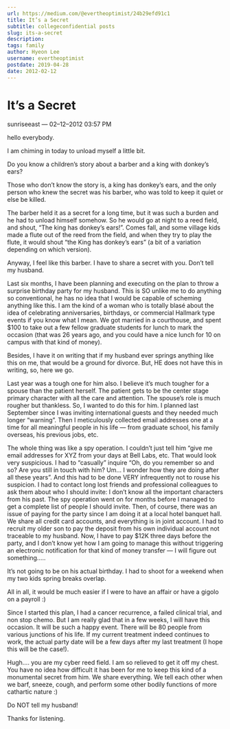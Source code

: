 ```yaml
---
url: https://medium.com/@evertheoptimist/24b29efd91c1
title: It’s a Secret
subtitle: collegeconfidential posts
slug: its-a-secret
description: 
tags: family
author: Hyeon Lee
username: evertheoptimist
postdate: 2019-04-28
date: 2012-02-12
---
```


# It’s a Secret

sunriseeast — 02–12–2012 03:57 PM

hello everybody.

I am chiming in today to unload myself a little bit.

Do you know a children’s story about a barber and a king with donkey’s ears?

Those who don’t know the story is, a king has donkey’s ears, and the only person who knew the secret was his barber, who was told to keep it quiet or else be killed.

The barber held it as a secret for a long time, but it was such a burden and he had to unload himself somehow. So he would go at night to a reed field, and shout, “The king has donkey’s ears!”. Comes fall, and some village kids made a flute out of the reed from the field, and when they try to play the flute, it would shout “the King has donkey’s ears” (a bit of a variation depending on which version).

Anyway, I feel like this barber. I have to share a secret with you. Don’t tell my husband.

Last six months, I have been planning and executing on the plan to throw a surprise birthday party for my husband. This is SO unlike me to do anything so conventional, he has no idea that I would be capable of scheming anything like this. I am the kind of a woman who is totally blasé about the idea of celebrating anniversaries, birthdays, or commercial Hallmark type events if you know what I mean. We got married in a courthouse, and spent $100 to take out a few fellow graduate students for lunch to mark the occasion (that was 26 years ago, and you could have a nice lunch for 10 on campus with that kind of money).

Besides, I have it on writing that if my husband ever springs anything like this on me, that would be a ground for divorce. But, HE does not have this in writing, so, here we go.

Last year was a tough one for him also. I believe it’s much tougher for a spouse than the patient herself. The patient gets to be the center stage primary character with all the care and attention. The spouse’s role is much rougher but thankless. So, I wanted to do this for him. I planned last September since I was inviting international guests and they needed much longer “warning”. Then I meticulously collected email addresses one at a time for all meaningful people in his life — from graduate school, his family overseas, his previous jobs, etc.

The whole thing was like a spy operation. I couldn’t just tell him “give me email addresses for XYZ from your days at Bell Labs, etc. That would look very suspicious. I had to “casually” inquire “Oh, do you remember so and so? Are you still in touch with him? Um… I wonder how they are doing after all these years”. And this had to be done VERY infrequently not to rouse his suspicion. I had to contact long lost friends and professional colleagues to ask them about who I should invite: I don’t know all the important characters from his past. The spy operation went on for months before I managed to get a complete list of people I should invite. Then, of course, there was an issue of paying for the party since I am doing it at a local hotel banquet hall. We share all credit card accounts, and everything is in joint account. I had to recruit my older son to pay the deposit from his own individual account not traceable to my husband. Now, I have to pay $12K three days before the party, and I don’t know yet how I am going to manage this without triggering an electronic notification for that kind of money transfer — I will figure out something…..

It’s not going to be on his actual birthday. I had to shoot for a weekend when my two kids spring breaks overlap.

All in all, it would be much easier if I were to have an affair or have a gigolo on a payroll :)

Since I started this plan, I had a cancer recurrence, a failed clinical trial, and non stop chemo. But I am really glad that in a few weeks, I will have this occasion. It will be such a happy event. There will be 80 people from various junctions of his life. If my current treatment indeed continues to work, the actual party date will be a few days after my last treatment (I hope this will be the case!).

Hugh…. you are my cyber reed field. I am so relieved to get it off my chest. You have no idea how difficult it has been for me to keep this kind of a monumental secret from him. We share everything. We tell each other when we barf, sneeze, cough, and perform some other bodily functions of more cathartic nature :)

Do NOT tell my husband!

Thanks for listening.

